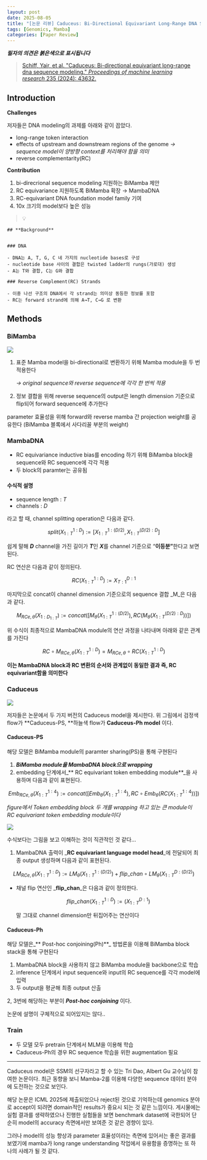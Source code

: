 ```yaml
---
layout: post
date: 2025-08-05
title: "[논문 리뷰] Caduceus: Bi-Directional Equivariant Long-Range DNA Sequence Modeling"
tags: [Genomics, Mamba]
categories: [Paper Review]
---
```


<span class="notion-red">_**필자의 의견은 붉은색으로 표시됩니다**_</span>


> [Schiff, Yair, et al. "Caduceus: Bi-directional equivariant long-range dna sequence modeling." ](https://pmc.ncbi.nlm.nih.gov/articles/PMC12189541/)[_Proceedings of machine learning research_](https://pmc.ncbi.nlm.nih.gov/articles/PMC12189541/)[ 235 (2024): 43632.](https://pmc.ncbi.nlm.nih.gov/articles/PMC12189541/)



## Introduction


**Challenges**


저자들은 DNA modeling의 과제를 아래와 같이 꼽았다.

- long-range token interaction
- effects of upstream and downstream regions of the genome 
_→ sequence model이 양방향 context를 처리해야 함을 의미_
- reverse complementarity(RC)

**Contribution**

1. bi-direcrional sequence modeling 지원하는 BiMamba 제안
1. RC equivariance 지원하도록 BiMamba 확장 → MambaDNA
1. RC-equivariant DNA foundation model family 기여
1. 10x 크기의 model보다 높은 성능

> 💡 


	## **Background**


	### DNA

	- DNA는 A, T, G, C 네 가지의 nucleotide bases로 구성
	- nucleotide base 사이의 결합은 twisted ladder의 rungs(가로대) 생성
	- A는 T와 결합, C는 G와 결합

	### Reverse Complement(RC) Strands

	- 이중 나선 구조의 DNA에서 각 strand는 의미상 동등한 정보를 포함
	- RC는 forward strand에 의해 A→T, C→G 로 변환


## Methods



### BiMamba


![](https://prod-files-secure.s3.us-west-2.amazonaws.com/542b861c-36a8-4051-84e5-8804b6728dba/2c247d59-7815-4980-99f0-8f0d21f445a7/image.png?X-Amz-Algorithm=AWS4-HMAC-SHA256&X-Amz-Content-Sha256=UNSIGNED-PAYLOAD&X-Amz-Credential=ASIAZI2LB466TQESVFJM%2F20250818%2Fus-west-2%2Fs3%2Faws4_request&X-Amz-Date=20250818T121641Z&X-Amz-Expires=3600&X-Amz-Security-Token=IQoJb3JpZ2luX2VjEFwaCXVzLXdlc3QtMiJIMEYCIQDRKTZQ9O2%2Br%2FBO4%2Fm4y6M9kN%2BGz8auDZ%2B1clwVM1%2BvDAIhAPCtuZfpm0EEYYIODe%2BGW%2FjLQ%2BH2bTMRyp%2FUvMKiI1WvKogECKX%2F%2F%2F%2F%2F%2F%2F%2F%2F%2FwEQABoMNjM3NDIzMTgzODA1Igz%2Fg12lnhFbZJRSD%2FYq3AMUNvzB1wu78nhDpbF9zvOpdfvvKsFOwrH2rf%2Baw99W5uJPHMrNs%2BTB85IiPuyiWwLvYEUvqju3SjQM39xY2OVVQn%2Bx3sDhsBDyKFcxGcAxnZqGy2Syu3A%2Bkrr%2FFCKOQx80W4E78x47Gw6md8M8OAY4JEVQI5trj2yo2DUQ7vMgrj%2B7CkK%2F0LItmqUPX2gU42WoGE2J94LYA9an%2BrwtguzqbBN5gW%2Bf8oDrRvEJn1%2BcGLUTpvBXUNdkjMa%2FLzAiFz6K6S83jBT7Si%2FoL7y6K38FOw0JMjTNAe%2BYjDsBwRx03JqXvnn7epLu%2FmOGyfftfi8g0OUY8PyuwvIOgp9XcmuSCLrpAgeqvJfa2Rd72mjDPC0E3nqf9U5%2B1CUnGAoo%2B2miDkvnAFtCJSl2V9xWGgGivRo30vZXG9GMIzQdfm3JC3RXB8iUGnBenpeLy%2Fj5x%2Bs1hcx9PO4UkBas3PdAlJq%2FQqJpc8GQVQdJW%2FLfwuovPCMor1MIy86cW5TcZUmQMpVOIhFxnWFybYI8ANw5vbYfSsFkwnxAooubjB0a1y0Ch1PojUTkwsPl9fuFn1odJAwNcS%2B3PWRVwU%2F7F%2Fg69Xuvet43Bs7KKT%2FB4mQomVErK5YSbiiR0F5aQfQiszCwsYzFBjqkARwsv0AwHXCd8s4b6EbYAD6jX9%2FulyNHHGakSAC5KCkJWA08YicF5YJCQ233dXSnU0kpxu%2Fm%2FXhST5KYbjhqf%2FSu%2BY9FaWqn6%2Fz7QjYnPoilTXKRICBnpInuvKG7HFopQ2vVMnk99XUKFcNHN%2BuctkUPevMEQimFi4SM9nvu4VciI7OTgRgY8u3Dptq2FBzSHN4%2BrUufPILRfD5sHwRI1bB6J2yu&X-Amz-Signature=a374f7b12a27c7c1349f0bc6220e61adb0a842a54d83dad1bf072bc225c7d08f&X-Amz-SignedHeaders=host&x-amz-checksum-mode=ENABLED&x-id=GetObject)

1. 표준 Mamba model을 bi-directional로 변환하기 위해 Mamba module을 두 번 적용한다

	_→ original sequence와 reverse sequence에 각각 한 번씩 적용_

1. 정보 결합을 위해 reverse sequence의 output은 length dimension 기준으로 flip되어 forward sequence에 추가한다

parameter 효율성을 위해 forward와 reverse mamba 간 projection weight를 공유한다 (BiMamba 블록에서 사다리꼴 부분의 weight)



### MambaDNA

- RC equivariance inductive bias를 encoding 하기 위해 BiMamba block을 sequence와 RC sequence에 각각 적용
- 두 block의 paramter는 공유됨


#### 수식적 설명

- sequence length : _T_
- channels : _D_

라고 할 때,  channel splitting operation은 다음과 같다.


$$
split(X^{1:D}_{1:T}):=[X^{1:(D/2)}_{1:T},X^{(D/2):D}_{1:T}]
$$


<span class="notion-red">쉽게 말해 </span><span class="notion-red">_**D**_</span><span class="notion-red"> channel을 가진 길이가 </span><span class="notion-red">_**T**_</span><span class="notion-red">인 </span><span class="notion-red">_**X**_</span><span class="notion-red">를 channel 기준으로 “</span><span class="notion-red">**이등분”**</span><span class="notion-red">한다고 보면 된다.</span>


RC 연산은 다음과 같이 정의된다.


$$
RC(X^{1:D}_{1:T}):=X^{D:1}_{T:1}
$$


마지막으로 concat이 channel dimension 기준으로의 sequence 결합 _M_은 다음과 같다.


$$
M_{RCe,\theta}(X_{1:D_{1:T}}):=concat([M_{\theta}(X^{1:(D/2)}_{1:T}),RC(M_{\theta}(X^{(D/2):D}_{1:T}))])
$$


위 수식이 최종적으로 MambaDNA module의 연산 과정을 나타내며 아래와 같은 관계를 가진다


$$
RC\circ M_{RCe,\theta}(X^{1:D}_{1:T}) = M_{RCe,\theta} \circ RC(X^{1:D}_{1:T})
$$


**이는 MambaDNA block과 RC 변환의 순서와 관계없이 동일한 결과 즉, RC equivariant함을 의미한다**



### Caduceus


![](https://prod-files-secure.s3.us-west-2.amazonaws.com/542b861c-36a8-4051-84e5-8804b6728dba/f94a60d7-8145-473b-aef9-7c68d3ec604a/image.png?X-Amz-Algorithm=AWS4-HMAC-SHA256&X-Amz-Content-Sha256=UNSIGNED-PAYLOAD&X-Amz-Credential=ASIAZI2LB466TQESVFJM%2F20250818%2Fus-west-2%2Fs3%2Faws4_request&X-Amz-Date=20250818T121641Z&X-Amz-Expires=3600&X-Amz-Security-Token=IQoJb3JpZ2luX2VjEFwaCXVzLXdlc3QtMiJIMEYCIQDRKTZQ9O2%2Br%2FBO4%2Fm4y6M9kN%2BGz8auDZ%2B1clwVM1%2BvDAIhAPCtuZfpm0EEYYIODe%2BGW%2FjLQ%2BH2bTMRyp%2FUvMKiI1WvKogECKX%2F%2F%2F%2F%2F%2F%2F%2F%2F%2FwEQABoMNjM3NDIzMTgzODA1Igz%2Fg12lnhFbZJRSD%2FYq3AMUNvzB1wu78nhDpbF9zvOpdfvvKsFOwrH2rf%2Baw99W5uJPHMrNs%2BTB85IiPuyiWwLvYEUvqju3SjQM39xY2OVVQn%2Bx3sDhsBDyKFcxGcAxnZqGy2Syu3A%2Bkrr%2FFCKOQx80W4E78x47Gw6md8M8OAY4JEVQI5trj2yo2DUQ7vMgrj%2B7CkK%2F0LItmqUPX2gU42WoGE2J94LYA9an%2BrwtguzqbBN5gW%2Bf8oDrRvEJn1%2BcGLUTpvBXUNdkjMa%2FLzAiFz6K6S83jBT7Si%2FoL7y6K38FOw0JMjTNAe%2BYjDsBwRx03JqXvnn7epLu%2FmOGyfftfi8g0OUY8PyuwvIOgp9XcmuSCLrpAgeqvJfa2Rd72mjDPC0E3nqf9U5%2B1CUnGAoo%2B2miDkvnAFtCJSl2V9xWGgGivRo30vZXG9GMIzQdfm3JC3RXB8iUGnBenpeLy%2Fj5x%2Bs1hcx9PO4UkBas3PdAlJq%2FQqJpc8GQVQdJW%2FLfwuovPCMor1MIy86cW5TcZUmQMpVOIhFxnWFybYI8ANw5vbYfSsFkwnxAooubjB0a1y0Ch1PojUTkwsPl9fuFn1odJAwNcS%2B3PWRVwU%2F7F%2Fg69Xuvet43Bs7KKT%2FB4mQomVErK5YSbiiR0F5aQfQiszCwsYzFBjqkARwsv0AwHXCd8s4b6EbYAD6jX9%2FulyNHHGakSAC5KCkJWA08YicF5YJCQ233dXSnU0kpxu%2Fm%2FXhST5KYbjhqf%2FSu%2BY9FaWqn6%2Fz7QjYnPoilTXKRICBnpInuvKG7HFopQ2vVMnk99XUKFcNHN%2BuctkUPevMEQimFi4SM9nvu4VciI7OTgRgY8u3Dptq2FBzSHN4%2BrUufPILRfD5sHwRI1bB6J2yu&X-Amz-Signature=207e96f4b79a92350cd3abecf686462dddb3779711ff615bfb0e3e608af0e81e&X-Amz-SignedHeaders=host&x-amz-checksum-mode=ENABLED&x-id=GetObject)


저자들은 논문에서 두 가지 버전의 Caduceus model을 제시한다. 위 그림에서 검정색 flow가 **Caduceus-PS, **하늘색 flow가 **Caduceus-Ph model** 이다.



#### Caduceus-PS


해당 모델은 BiMamba module의 paramter sharing(PS)을 통해 구현된다

1. _**BiMamba module을 MambaDNA block으로 wrapping**_
1. embedding 단계에서_** RC equivariant token embedding module**_을 사용하며 다음과 같이 표현된다.

$$
Emb_{RCe,\theta}(X^{1:4}_{1:T}):=concat([Emb_{\theta}(X^{1:4}_{1:T}),RC \circ Emb_{\theta}(RC(X^{1:4}_{1:T}))])
$$


_figure에서 Token embedding block 두 개를 wrapping 하고 있는 큰 module이 RC equivariant token embedding module이다_


![](https://prod-files-secure.s3.us-west-2.amazonaws.com/542b861c-36a8-4051-84e5-8804b6728dba/b175e4da-71eb-4e91-8c23-a06dabe673c9/image.png?X-Amz-Algorithm=AWS4-HMAC-SHA256&X-Amz-Content-Sha256=UNSIGNED-PAYLOAD&X-Amz-Credential=ASIAZI2LB466TQESVFJM%2F20250818%2Fus-west-2%2Fs3%2Faws4_request&X-Amz-Date=20250818T121641Z&X-Amz-Expires=3600&X-Amz-Security-Token=IQoJb3JpZ2luX2VjEFwaCXVzLXdlc3QtMiJIMEYCIQDRKTZQ9O2%2Br%2FBO4%2Fm4y6M9kN%2BGz8auDZ%2B1clwVM1%2BvDAIhAPCtuZfpm0EEYYIODe%2BGW%2FjLQ%2BH2bTMRyp%2FUvMKiI1WvKogECKX%2F%2F%2F%2F%2F%2F%2F%2F%2F%2FwEQABoMNjM3NDIzMTgzODA1Igz%2Fg12lnhFbZJRSD%2FYq3AMUNvzB1wu78nhDpbF9zvOpdfvvKsFOwrH2rf%2Baw99W5uJPHMrNs%2BTB85IiPuyiWwLvYEUvqju3SjQM39xY2OVVQn%2Bx3sDhsBDyKFcxGcAxnZqGy2Syu3A%2Bkrr%2FFCKOQx80W4E78x47Gw6md8M8OAY4JEVQI5trj2yo2DUQ7vMgrj%2B7CkK%2F0LItmqUPX2gU42WoGE2J94LYA9an%2BrwtguzqbBN5gW%2Bf8oDrRvEJn1%2BcGLUTpvBXUNdkjMa%2FLzAiFz6K6S83jBT7Si%2FoL7y6K38FOw0JMjTNAe%2BYjDsBwRx03JqXvnn7epLu%2FmOGyfftfi8g0OUY8PyuwvIOgp9XcmuSCLrpAgeqvJfa2Rd72mjDPC0E3nqf9U5%2B1CUnGAoo%2B2miDkvnAFtCJSl2V9xWGgGivRo30vZXG9GMIzQdfm3JC3RXB8iUGnBenpeLy%2Fj5x%2Bs1hcx9PO4UkBas3PdAlJq%2FQqJpc8GQVQdJW%2FLfwuovPCMor1MIy86cW5TcZUmQMpVOIhFxnWFybYI8ANw5vbYfSsFkwnxAooubjB0a1y0Ch1PojUTkwsPl9fuFn1odJAwNcS%2B3PWRVwU%2F7F%2Fg69Xuvet43Bs7KKT%2FB4mQomVErK5YSbiiR0F5aQfQiszCwsYzFBjqkARwsv0AwHXCd8s4b6EbYAD6jX9%2FulyNHHGakSAC5KCkJWA08YicF5YJCQ233dXSnU0kpxu%2Fm%2FXhST5KYbjhqf%2FSu%2BY9FaWqn6%2Fz7QjYnPoilTXKRICBnpInuvKG7HFopQ2vVMnk99XUKFcNHN%2BuctkUPevMEQimFi4SM9nvu4VciI7OTgRgY8u3Dptq2FBzSHN4%2BrUufPILRfD5sHwRI1bB6J2yu&X-Amz-Signature=046f907820c62dd5c07626ff9feca204b3823a8d9329539a91479aaa0ca0b136&X-Amz-SignedHeaders=host&x-amz-checksum-mode=ENABLED&x-id=GetObject)


<span class="notion-red">수식보다는 그림을 보고 이해하는 것이 직관적인 것 같다…</span>

1. MambaDNA 출력이 _**RC equivariant language model head**_에 전달되어 최종 output 생성하며 다음과 같이 표현된다.

$$
LM_{RCe,\theta}(X^{1:D}_{1:T}):= LM_{\theta}(X^{1:(D/2)}_{1:T})+flip\_chan\circ LM_{\theta}(X^{D:(D/2)}_{1:T})
$$

- 채널 flip 연산인 _**flip\_chan**_은 다음과 같이 정의한다.

	$$
	flip\_chan(X^{1:D}_{1:T}):=(X^{D:1}_{1:T})
	$$


	말 그대로 channel dimension만 뒤집어주는 연산이다



#### Caduceus-Ph


해당 모델은_** Post-hoc conjoining(Ph)**_ 방법론을 이용해 BiMamba block stack을 통해 구현된다

1. MambaDNA block을 사용하지 않고 BiMamba module을 backbone으로 학습
1. inference 단계에서 input sequence와 input의 RC sequence를 각각 model에 입력
1. 두 output을 평균해 최종 output 산출

2, 3번에 해당하는 부분이 _**Post-hoc conjoining**_ 이다.


<span class="notion-red">논문에 설명이 구체적으로 되어있지는 않다..</span>



### Train

- 두 모델 모두 pretrain 단계에서 MLM을 이용해 학습
- Caduceus-Ph의 경우 RC sequence 학습을 위한 augmentation 필요

---


<span class="notion-red">Caduceus model은 SSM의 선구자라고 할 수 있는 Tri Dao, Albert Gu 교수님이 참여한 논문이다. 최근 동향을 보니 Mamba-2를 이용해 다양한 sequence 데이터 분야에 도전하는 것으로 보인다.</span>


<span class="notion-red">해당 논문은 ICML 2025에 제출되었으나 reject된 것으로 기억하는데 genomics 분야로 accept이 되려면 domain적인 results가 중요시 되는 것 같은 느낌이다. 게시물에는 실험 결과를 생략하였으나 진행한 실험들을 보면 benchmark dataset에 국한되어 단순히 model의 accuracy 측면에서만 보여준 것 같은 경향이 있다.</span>


<span class="notion-red">그러나 model의 성능 향상과 parameter 효율성이라는 측면에 있어서는 좋은 결과를 보였기에 mamba가 long range understanding 작업에서 유용함을 증명하는 또 하나의 사례가 될 것 같다.</span>

